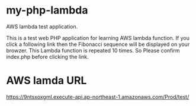 # my-php-lambda
AWS lambda test application.

This is a test web PHP application for learning AWS lambda function.
If you click a following link then the Fibonacci sequence will be displayed on your browzer.
This Lambda function is repeated 10 times. So Please confirm index.php before clicking the link.

# AWS lamda URL
https://9ntsxoxgml.execute-api.ap-northeast-1.amazonaws.com/Prod/test/
